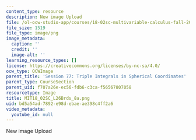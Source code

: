 ```yaml
---
content_type: resource
description: New image Upload
file: /ol-ocw-studio-app/courses/18-02sc-multivariable-calculus-fall-2010/bd5a54ad7892e98debaeae398c4ff2a6_MIT18_02SC_L26Brds_8a.png
file_size: 1519
file_type: image/png
image_metadata:
  caption: ''
  credit: ''
  image-alt: ''
learning_resource_types: []
license: https://creativecommons.org/licenses/by-nc-sa/4.0/
ocw_type: OCWImage
parent_title: 'Session 77: Triple Integrals in Spherical Coordinates'
parent_type: CourseSection
parent_uid: f707a26e-ec56-fdb6-c3ca-f56567807058
resourcetype: Image
title: MIT18_02SC_L26Brds_8a.png
uid: bd5a54ad-7892-e98d-ebae-ae398c4ff2a6
video_metadata:
  youtube_id: null
---
```

New image Upload